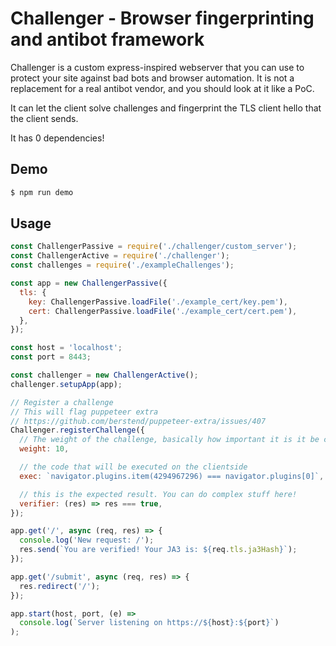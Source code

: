 # Challenger - Browser fingerprinting and antibot framework

Challenger is a custom express-inspired webserver that you can use to protect your site against bad bots and browser automation.
It is not a replacement for a real antibot vendor, and you should look at it like a PoC.

It can let the client solve challenges and fingerprint the TLS client hello that the client sends.

It has 0 dependencies!

## Demo

```sh
$ npm run demo
```

## Usage

```js
const ChallengerPassive = require('./challenger/custom_server');
const ChallengerActive = require('./challenger');
const challenges = require('./exampleChallenges');

const app = new ChallengerPassive({
  tls: {
    key: ChallengerPassive.loadFile('./example_cert/key.pem'),
    cert: ChallengerPassive.loadFile('./example_cert/cert.pem'),
  },
});

const host = 'localhost';
const port = 8443;

const challenger = new ChallengerActive();
challenger.setupApp(app);

// Register a challenge
// This will flag puppeteer extra
// https://github.com/berstend/puppeteer-extra/issues/407
Challenger.registerChallenge({
  // The weight of the challenge, basically how important it is it be correct
  weight: 10,

  // the code that will be executed on the clientside
  exec: `navigator.plugins.item(4294967296) === navigator.plugins[0]`,

  // this is the expected result. You can do complex stuff here!
  verifier: (res) => res === true,
});

app.get('/', async (req, res) => {
  console.log('New request: /');
  res.send(`You are verified! Your JA3 is: ${req.tls.ja3Hash}`);
});

app.get('/submit', async (req, res) => {
  res.redirect('/');
});

app.start(host, port, (e) =>
  console.log(`Server listening on https://${host}:${port}`)
);
```
